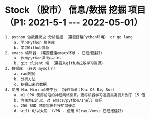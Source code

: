 # Stock （股市） 信息/数据 挖掘 项目 （P1: 2021-5-1  --- 2022-05-01）
	1. python 做数据爬虫+分析挖掘 （需要搭建Python环境） or go lang
		a. 学习Python 相关库
		b. 学习Github资源
	2. emacs 编辑器 （需要搭建emacs环境 - 已经搭建好）
		a. 作为python源代码/IDE
		b. git client 端 （需要从github拉取学习资源）
	3. 数据库 （待选 mysql？）
		a. raw数据
		b. 分析方法
		c. 挖掘出来的数据
	4. 使用 Mac Mini m1做平台 （操作系统：Mac OS Big Sur）
		a. m1 CPU 使用前沿的神经网络引擎，更将机器学习速度最高提升到了 15 倍
		b. 内核为Linux，对 emacs/python/shell 友好
		c. 256 SSD 可能需要外接扩展硬盘
		d. wifi 6/以太网 （VPN - 使用 V2ray-Vmess 已经搭建好）
